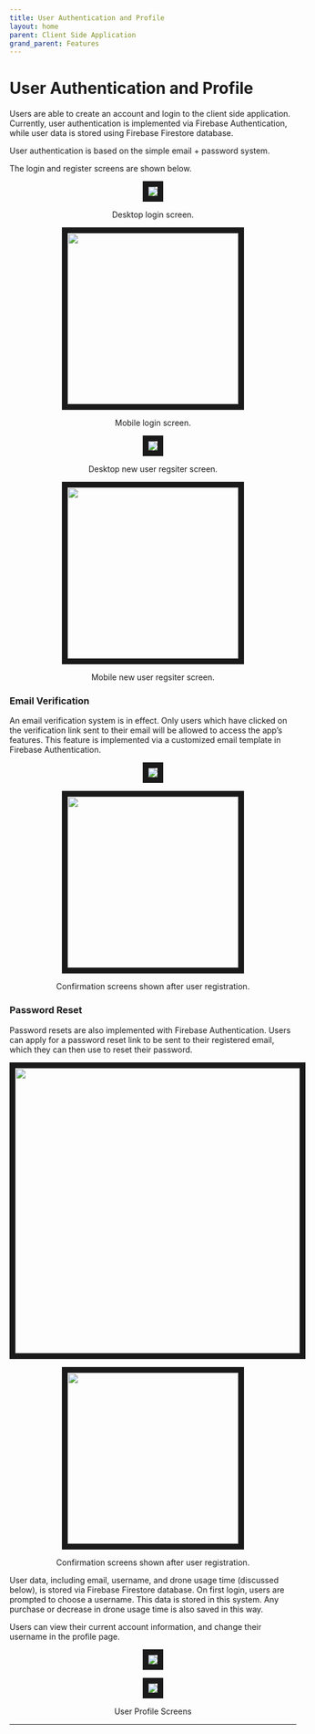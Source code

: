 ```yaml
---
title: User Authentication and Profile
layout: home
parent: Client Side Application
grand_parent: Features
---
```

# User Authentication and Profile

Users are able to create an account and login to the client side application. Currently, user authentication is implemented via Firebase Authentication, while user data is stored using Firebase Firestore database.

User authentication is based on the simple email + password system.  

The login and register screens are shown below.  

<p align="center">
<img src="https://github.com/user-attachments/assets/f18f76f2-40c7-4202-81f4-b7f1e7776aef" border="10"/>  
</p>
<p align="center">
Desktop login screen.  
</p>  
  
<p align="center">
<img src="https://github.com/user-attachments/assets/7af897ee-5fdc-4f4f-9b4f-1fb935851bb6" border="10"  width="300"/>  
</p>
<p align="center">
Mobile login screen.  
</p>
  
<p align="center">
<img src="https://github.com/user-attachments/assets/d18649ba-cd68-405a-ad87-d83d42ac5e67" border="10"/>  
</p>
<p align="center">
Desktop new user regsiter screen.  
</p>  
  
<p align="center">
<img src="https://github.com/user-attachments/assets/46098177-8ad6-4b87-8744-4df5f440d3b3" border="10"  width="300"/>  
</p>
<p align="center">
Mobile new user regsiter screen.  
</p>
  
### Email Verification
An email verification system is in effect. Only users which have clicked on the verification link sent to their email will be allowed to access the app’s features. This feature is implemented via a customized email template in Firebase Authentication.  

<p align="center">
<img src="https://github.com/user-attachments/assets/19e668a9-ff52-42bc-991b-b60ee8555235" border="10"/>  
</p>
<p align="center">
<img src="https://github.com/user-attachments/assets/ba3a200e-7e1f-49b4-b60f-3f03416f3fe7" border="10" width="300"/>  
</p>
<p align="center">
Confirmation screens shown after user registration.
</p>  

### Password Reset
Password resets are also implemented with Firebase Authentication. Users can apply for a password reset link to be sent to their registered email, which they can then use to reset their password.  

<p align="center">
<img src="https://github.com/user-attachments/assets/0450fa45-72bc-4b2a-96dd-bf64d7fbd4cc" border="10" width="500"/>  
</p>
<p align="center">
<img src="https://github.com/user-attachments/assets/c6db78c2-cfdd-434c-8b84-80d798d00166" border="10" width="300"/>  
</p>
<p align="center">
Confirmation screens shown after user registration.
</p>  
  
User data, including email, username, and drone usage time (discussed below), is stored via Firebase Firestore database. On first login, users are prompted to choose a username. This data is stored in this system. Any purchase or decrease in drone usage time is also saved in this way.  
  
Users can view their current account information, and change their username in the profile page.  
  
<p align="center">
<img src="https://github.com/LeeZeHao/Kiki_Delivery_Docs/assets/46279960/d76601a5-cb6a-4658-97c8-5d138cc9db5b" border="10"/>  
</p>
<p align="center">
<img src="https://github.com/user-attachments/assets/c6db78c2-cfdd-434c-8b84-80d798d00166" border="10"/>  
</p>
<p align="center">
User Profile Screens  
</p>

----

[Just the Docs]: https://just-the-docs.github.io/just-the-docs/
[GitHub Pages]: https://docs.github.com/en/pages
[README]: https://github.com/just-the-docs/just-the-docs-template/blob/main/README.md
[Jekyll]: https://jekyllrb.com
[GitHub Pages / Actions workflow]: https://github.blog/changelog/2022-07-27-github-pages-custom-github-actions-workflows-beta/
[use this template]: https://github.com/just-the-docs/just-the-docs-template/generate
